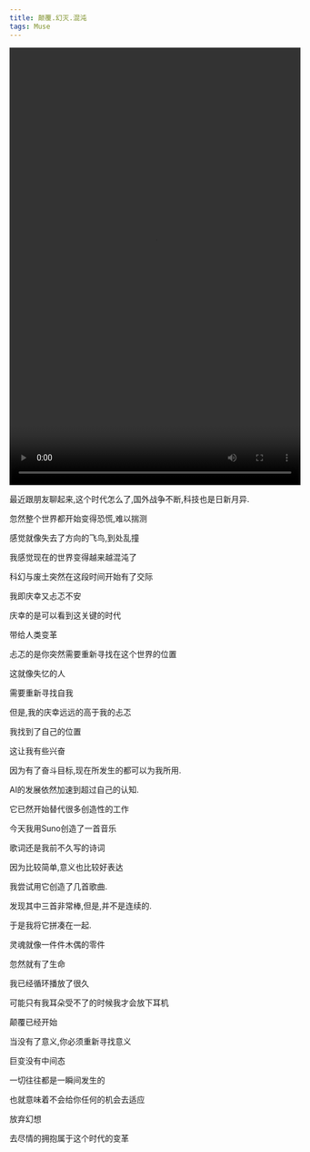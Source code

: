 ```yaml
---
title: 颠覆.幻灭.混沌
tags: Muse
---
```


<video width="512" height="768" controls autoplay="autoplay">
    <source src="/assets/video/%E5%B8%8C%E6%9C%9B%E4%B9%8B%E5%85%89_20243301349.mp4" type="video/mp4">
</video>


最近跟朋友聊起来,这个时代怎么了,国外战争不断,科技也是日新月异.

忽然整个世界都开始变得恐慌,难以揣测

感觉就像失去了方向的飞鸟,到处乱撞


我感觉现在的世界变得越来越混沌了

科幻与废土突然在这段时间开始有了交际

我即庆幸又忐忑不安

庆幸的是可以看到这关键的时代

带给人类变革

忐忑的是你突然需要重新寻找在这个世界的位置

这就像失忆的人

需要重新寻找自我


但是,我的庆幸远远的高于我的忐忑

我找到了自己的位置

这让我有些兴奋

因为有了奋斗目标,现在所发生的都可以为我所用.


AI的发展依然加速到超过自己的认知.

它已然开始替代很多创造性的工作

今天我用Suno创造了一首音乐

歌词还是我前不久写的诗词

因为比较简单,意义也比较好表达

我尝试用它创造了几首歌曲.

发现其中三首非常棒,但是,并不是连续的.


于是我将它拼凑在一起.

灵魂就像一件件木偶的零件

忽然就有了生命

我已经循环播放了很久

可能只有我耳朵受不了的时候我才会放下耳机


颠覆已经开始

当没有了意义,你必须重新寻找意义

巨变没有中间态

一切往往都是一瞬间发生的

也就意味着不会给你任何的机会去适应


放弃幻想

去尽情的拥抱属于这个时代的变革

